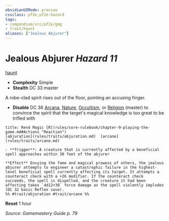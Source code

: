```yaml
---
obsidianUIMode: preview
cssclass: pf2e,pf2e-hazard
tags:
- compendium/src/pf2e/gmg
- trait/haunt
aliases: ["Jealous Abjurer"]
---
```

# Jealous Abjurer *Hazard 11*  
[haunt](rules/traits/haunt.md)  

- **Complexity** Simple
- **Stealth** DC 33 master  

A robe-clad spirit rises out of the floor, pointing an accusing finger.

- **Disable** DC 36 [Arcana](compendium/skills.md#Arcana), [Nature](compendium/skills.md#Nature), [Occultism](compendium/skills.md#Occultism), or [Religion](compendium/skills.md#Religion) (master) to convince the spirit that the target's magical knowledge is too great to be trifled with  
     
```ad-embed-ability
title: Rend Magic [R](rules/core-rulebook/chapter-9-playing-the-game.md#Actions "Reaction")
[abjuration](rules/traits/abjuration.md)  [arcane](rules/traits/arcane.md)  

- **Trigger**: A creature that is currently affected by a beneficial spell approaches within 30 feet of the abjurer

**Effect** Envying the fame and magical prowess of others, the jealous abjurer attempts to engineer a catastrophic failure in the highest-level beneficial spell currently affecting its target. It attempts a counteract check with a +26 modifier. If the counteract check succeeds, the spell is dispelled, and the creature it had been affecting takes `4d12+30` force damage as the spell violently implodes (DC 32 basic Reflex save).  
%% #trait/abjuration #trait/arcane %%
```

**Reset** 1 hour  

*Source: Gamemastery Guide p. 79*